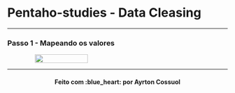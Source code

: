 # Pentaho-studies - Data Cleasing



---
### Passo 1 - Mapeando os valores

<div style="display: flex; flex-direction: 'row'; align-items: 'center';" align="center">
   <img src="./assets/" width="49%">

</div>


---
<h4 align="center">
    Feito com :blue_heart: por Ayrton Cossuol
</h4>
